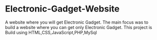 # Electronic-Gadget-Website

A website where you will get Electronic Gadget. The main focus was to build a website where you can get only Electronic Gadget.
This project is Build using
HTML,CSS,JavaScript,PHP,MySql
